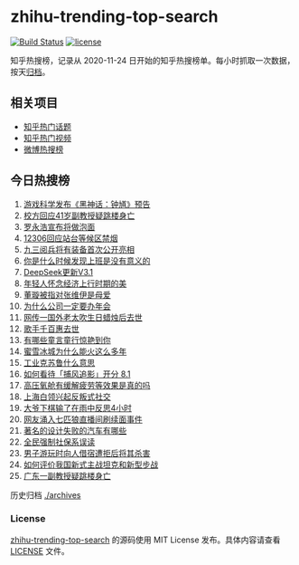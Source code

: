 # zhihu-trending-top-search

[![Build Status](https://github.com/justjavac/zhihu-trending-top-search/workflows/ci/badge.svg?branch=main)](https://github.com/justjavac/zhihu-trending-top-search/actions)
[![license](https://img.shields.io/github/license/justjavac/zhihu-trending-top-search)](https://github.com/justjavac/zhihu-trending-top-search/blob/main/LICENSE)

知乎热搜榜，记录从 2020-11-24 日开始的知乎热搜榜单。每小时抓取一次数据，按天[归档](./archives)。

## 相关项目

- [知乎热门话题](https://github.com/justjavac/zhihu-trending-hot-questions)
- [知乎热门视频](https://github.com/justjavac/zhihu-trending-hot-video)
- [微博热搜榜](https://github.com/justjavac/weibo-trending-hot-search)

## 今日热搜榜

<!-- BEGIN -->
<!-- 最后更新时间 Fri Aug 22 2025 14:32:23 GMT+0800 (China Standard Time) -->

1. [游戏科学发布《黑神话：钟馗》预告](https://www.zhihu.com/search?q=%E6%B8%B8%E6%88%8F%E7%A7%91%E5%AD%A6%E5%8F%91%E5%B8%83%E3%80%8A%E9%BB%91%E7%A5%9E%E8%AF%9D%EF%BC%9A%E9%92%9F%E9%A6%97%E3%80%8B%E9%A2%84%E5%91%8A)
1. [校方回应41岁副教授疑跳楼身亡](https://www.zhihu.com/search?q=%E6%A0%A1%E6%96%B9%E5%9B%9E%E5%BA%9441%E5%B2%81%E5%89%AF%E6%95%99%E6%8E%88%E7%96%91%E8%B7%B3%E6%A5%BC%E8%BA%AB%E4%BA%A1)
1. [罗永浩宣布将做泡面](https://www.zhihu.com/search?q=%E7%BD%97%E6%B0%B8%E6%B5%A9%E5%AE%A3%E5%B8%83%E5%B0%86%E5%81%9A%E6%B3%A1%E9%9D%A2)
1. [12306回应站台等候区禁烟](https://www.zhihu.com/search?q=12306%E5%9B%9E%E5%BA%94%E7%AB%99%E5%8F%B0%E7%AD%89%E5%80%99%E5%8C%BA%E7%A6%81%E7%83%9F)
1. [九三阅兵将有装备首次公开亮相](https://www.zhihu.com/search?q=%E4%B9%9D%E4%B8%89%E9%98%85%E5%85%B5%E5%B0%86%E6%9C%89%E8%A3%85%E5%A4%87%E9%A6%96%E6%AC%A1%E5%85%AC%E5%BC%80%E4%BA%AE%E7%9B%B8)
1. [你是什么时候发现上班是没有意义的](https://www.zhihu.com/search?q=%E4%BD%A0%E6%98%AF%E4%BB%80%E4%B9%88%E6%97%B6%E5%80%99%E5%8F%91%E7%8E%B0%E4%B8%8A%E7%8F%AD%E6%98%AF%E6%B2%A1%E6%9C%89%E6%84%8F%E4%B9%89%E7%9A%84)
1. [DeepSeek更新V3.1](https://www.zhihu.com/search?q=DeepSeek%E6%9B%B4%E6%96%B0V3.1)
1. [年轻人怀念经济上行时期的美](https://www.zhihu.com/search?q=%E5%B9%B4%E8%BD%BB%E4%BA%BA%E6%80%80%E5%BF%B5%E7%BB%8F%E6%B5%8E%E4%B8%8A%E8%A1%8C%E6%97%B6%E6%9C%9F%E7%9A%84%E7%BE%8E)
1. [董璇被指对张维伊是母爱](https://www.zhihu.com/search?q=%E8%91%A3%E7%92%87%E8%A2%AB%E6%8C%87%E5%AF%B9%E5%BC%A0%E7%BB%B4%E4%BC%8A%E6%98%AF%E6%AF%8D%E7%88%B1)
1. [为什么公司一定要办年会](https://www.zhihu.com/search?q=%E4%B8%BA%E4%BB%80%E4%B9%88%E5%85%AC%E5%8F%B8%E4%B8%80%E5%AE%9A%E8%A6%81%E5%8A%9E%E5%B9%B4%E4%BC%9A)
1. [网传一国外老太吹生日蜡烛后去世](https://www.zhihu.com/search?q=%E7%BD%91%E4%BC%A0%E4%B8%80%E5%9B%BD%E5%A4%96%E8%80%81%E5%A4%AA%E5%90%B9%E7%94%9F%E6%97%A5%E8%9C%A1%E7%83%9B%E5%90%8E%E5%8E%BB%E4%B8%96)
1. [歌手千百惠去世](https://www.zhihu.com/search?q=%E6%AD%8C%E6%89%8B%E5%8D%83%E7%99%BE%E6%83%A0%E5%8E%BB%E4%B8%96)
1. [有哪些童言童行惊艳到你](https://www.zhihu.com/search?q=%E6%9C%89%E5%93%AA%E4%BA%9B%E7%AB%A5%E8%A8%80%E7%AB%A5%E8%A1%8C%E6%83%8A%E8%89%B3%E5%88%B0%E4%BD%A0)
1. [蜜雪冰城为什么能火这么多年](https://www.zhihu.com/search?q=%E8%9C%9C%E9%9B%AA%E5%86%B0%E5%9F%8E%E4%B8%BA%E4%BB%80%E4%B9%88%E8%83%BD%E7%81%AB%E8%BF%99%E4%B9%88%E5%A4%9A%E5%B9%B4)
1. [工业克苏鲁什么意思](https://www.zhihu.com/search?q=%E5%B7%A5%E4%B8%9A%E5%85%8B%E8%8B%8F%E9%B2%81%E4%BB%80%E4%B9%88%E6%84%8F%E6%80%9D)
1. [如何看待「捕风追影」开分 8.1](https://www.zhihu.com/search?q=%E5%A6%82%E4%BD%95%E7%9C%8B%E5%BE%85%E3%80%8C%E6%8D%95%E9%A3%8E%E8%BF%BD%E5%BD%B1%E3%80%8D%E5%BC%80%E5%88%86%208.1)
1. [高压氧舱有缓解疲劳等效果是真的吗](https://www.zhihu.com/search?q=%E9%AB%98%E5%8E%8B%E6%B0%A7%E8%88%B1%E6%9C%89%E7%BC%93%E8%A7%A3%E7%96%B2%E5%8A%B3%E7%AD%89%E6%95%88%E6%9E%9C%E6%98%AF%E7%9C%9F%E7%9A%84%E5%90%97)
1. [上海白领兴起反叛式社交](https://www.zhihu.com/search?q=%E4%B8%8A%E6%B5%B7%E7%99%BD%E9%A2%86%E5%85%B4%E8%B5%B7%E5%8F%8D%E5%8F%9B%E5%BC%8F%E7%A4%BE%E4%BA%A4)
1. [大爷下棋输了在雨中反思4小时](https://www.zhihu.com/search?q=%E5%A4%A7%E7%88%B7%E4%B8%8B%E6%A3%8B%E8%BE%93%E4%BA%86%E5%9C%A8%E9%9B%A8%E4%B8%AD%E5%8F%8D%E6%80%9D4%E5%B0%8F%E6%97%B6)
1. [网友涌入七匹狼直播间刷续面事件](https://www.zhihu.com/search?q=%E7%BD%91%E5%8F%8B%E6%B6%8C%E5%85%A5%E4%B8%83%E5%8C%B9%E7%8B%BC%E7%9B%B4%E6%92%AD%E9%97%B4%E5%88%B7%E7%BB%AD%E9%9D%A2%E4%BA%8B%E4%BB%B6)
1. [著名的设计失败的汽车有哪些](https://www.zhihu.com/search?q=%E8%91%97%E5%90%8D%E7%9A%84%E8%AE%BE%E8%AE%A1%E5%A4%B1%E8%B4%A5%E7%9A%84%E6%B1%BD%E8%BD%A6%E6%9C%89%E5%93%AA%E4%BA%9B)
1. [全民强制社保系误读](https://www.zhihu.com/search?q=%E5%85%A8%E6%B0%91%E5%BC%BA%E5%88%B6%E7%A4%BE%E4%BF%9D%E7%B3%BB%E8%AF%AF%E8%AF%BB)
1. [男子游玩时向人借宿遭拒后将其杀害](https://www.zhihu.com/search?q=%E7%94%B7%E5%AD%90%E6%B8%B8%E7%8E%A9%E6%97%B6%E5%90%91%E4%BA%BA%E5%80%9F%E5%AE%BF%E9%81%AD%E6%8B%92%E5%90%8E%E5%B0%86%E5%85%B6%E6%9D%80%E5%AE%B3)
1. [如何评价我国新式主战坦克和新型步战](https://www.zhihu.com/search?q=%E5%A6%82%E4%BD%95%E8%AF%84%E4%BB%B7%E6%88%91%E5%9B%BD%E6%96%B0%E5%BC%8F%E4%B8%BB%E6%88%98%E5%9D%A6%E5%85%8B%E5%92%8C%E6%96%B0%E5%9E%8B%E6%AD%A5%E6%88%98)
1. [广东一副教授疑跳楼身亡](https://www.zhihu.com/search?q=%E5%B9%BF%E4%B8%9C%E4%B8%80%E5%89%AF%E6%95%99%E6%8E%88%E7%96%91%E8%B7%B3%E6%A5%BC%E8%BA%AB%E4%BA%A1)

<!-- END -->

历史归档 [./archives](./archives)

### License

[zhihu-trending-top-search](https://github.com/justjavac/zhihu-trending-top-search) 的源码使用 MIT License
发布。具体内容请查看 [LICENSE](./LICENSE) 文件。
